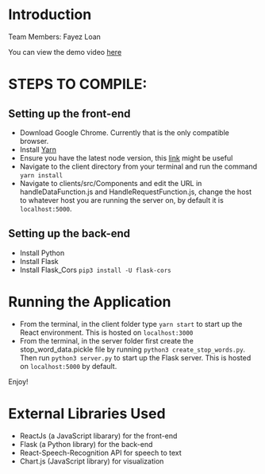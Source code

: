 # Introduction
Team Members: Fayez Loan

You can view the demo video [here](https://drive.google.com/file/d/1HdVEE0lmZ60m23Cj7dV-BgKkfyrdoDq0/view?usp=sharing)

# STEPS TO COMPILE: 

## Setting up the front-end

- Download Google Chrome. Currently that is the only compatible browser. 
- Install [Yarn](https://classic.yarnpkg.com/en/docs/install/)
- Ensure you have the latest node version, this [link](https://askubuntu.com/questions/426750/how-can-i-update-my-nodejs-to-the-latest-version) might be useful 
- Navigate to the client directory from your terminal and run the command `yarn install`
- Navigate to clients/src/Components and edit the URL in handleDataFunction.js and HandleRequestFunction.js, change the host to whatever host you are running the server on, by default it is `localhost:5000`. 

## Setting up the back-end

- Install Python
- Install Flask
- Install Flask_Cors `pip3 install -U flask-cors`

# Running the Application

- From the terminal, in the client folder type `yarn start` to start up the React environment. This is hosted on `localhost:3000`
- From the terminal, in the server folder first create the stop_word_data.pickle file by running `python3 create_stop_words.py`. Then run `python3 server.py` to start up the Flask server. This is hosted on `localhost:5000` by default. 


Enjoy!

# External Libraries Used

- ReactJs (a JavaScript libarary) for the front-end 
- Flask (a Python library) for the back-end
- React-Speech-Recognition API for speech to text
- Chart.js (JavaScript library) for visualization
